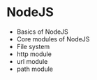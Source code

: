 # NodeJS

- Basics of NodeJS
- Core modules of NodeJS
- File system
- http module
- url module
- path module

